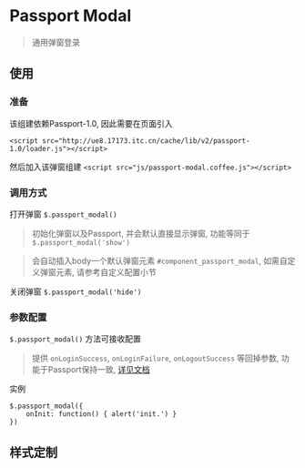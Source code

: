 # Passport Modal

> 通用弹窗登录

## 使用

### 准备
该组建依赖Passport-1.0, 因此需要在页面引入

`<script src="http://ue8.17173.itc.cn/cache/lib/v2/passport-1.0/loader.js"></script>`

然后加入该弹窗组建
`<script src="js/passport-modal.coffee.js"></script>`

### 调用方式
打开弹窗 `$.passport_modal()`

> 初始化弹窗以及Passport, 并会默认直接显示弹窗, 功能等同于`$.passport_modal('show')`

> 会自动插入body一个默认弹窗元素 `#component_passport_modal`, 如需自定义弹窗元素, 请参考自定义配置小节

关闭弹窗 `$.passport_modal('hide')`

### 参数配置
`$.passport_modal()` 方法可接收配置

>提供 `onLoginSuccess`, `onLoginFailure`, `onLogoutSuccess` 等回掉参数, 功能于Passport保持一致, [详见文档]()

实例

	$.passport_modal({
		onInit: function() { alert('init.') }
	})
	
	
## 样式定制


